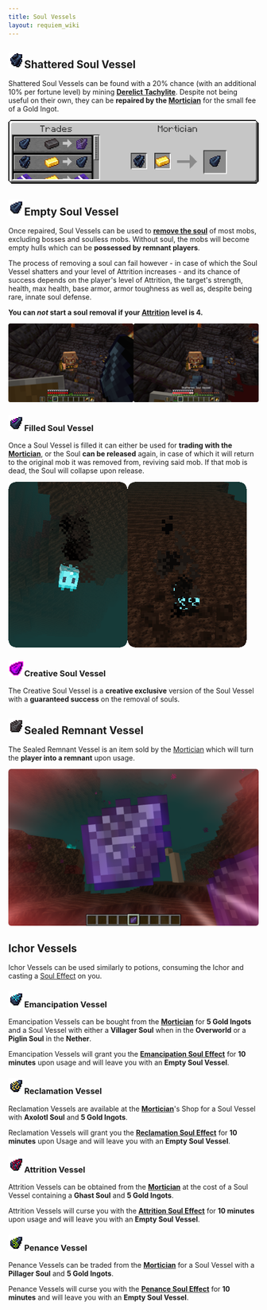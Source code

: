 ```yaml
---
title: Soul Vessels
layout: requiem_wiki
---
```


## ![Shattered Soul Vessel](img/shattered_soul_vessel.png)Shattered Soul Vessel 

Shattered Soul Vessels can be found with a 20% chance (with an additional 10% per fortune level) by mining **[Derelict Tachylite](obelisks#derelict-tachylite----)**. Despite not being useful on their own, they can be **repaired by the [Mortician](mortician)** for the small fee of a Gold Ingot.

![Shattered Soul Vessel Trade](img/ShatteredSoulVesselTrade.png)



## ![Soul Vessel](img/soul_vessel.png)Empty Soul Vessel

Once repaired, Soul Vessels can be used to [**remove the soul**](gameplay#soul-state) of most mobs,
excluding bosses and soulless mobs. Without soul, the mobs will become empty hulls
which can be **possessed by remnant players**.

The process of removing a soul can fail however - in case of which the Soul Vessel shatters and
your level of Attrition increases - and its chance of success depends on the player's level of Attrition,
the target's strength, health, max health, base armor, armor toughness as well as, despite being rare,
innate soul defense.

**You can _not_ start a soul removal if your [Attrition](effects#attrition) level is 4.**

![Soul Stealing](img/SoulStealing.png)

### ![Filled Soul Vessel](img/soul_vessel_filled.png)Filled Soul Vessel

Once a Soul Vessel is filled it can either be used for **trading with the [Mortician](mortician#trades)**,
or the Soul **can be released** again, in case of which it will return to the original mob
it was removed from, reviving said mob. If that mob is dead, the Soul will collapse upon release.

![Soul](img/Soul.png)![Collapsing Soul](img/CollapsingSoul.png)



### ![Creative Soul Vessel](img/creative_soul_vessel.png)Creative Soul Vessel

The Creative Soul Vessel is a **creative exclusive** version of the Soul Vessel with a **guaranteed success** on the removal of souls.



## ![Sealed Remnant Vessel](img/sealed_remnant_vessel.png)Sealed Remnant Vessel

The Sealed Remnant Vessel is an item sold by the [Mortician](mortician) which will turn the **player into a remnant** upon usage.

![Remnant Release](img/RemnantRelease.png)



## Ichor Vessels

Ichor Vessels can be used similarly to potions, consuming the Ichor and casting a [Soul Effect](effects) on you.

### ![Emancipation Vessel](img/ichor_vessel_emancipation.png)Emancipation Vessel

Emancipation Vessels can be bought from the **[Mortician](mortician)** for **5 Gold Ingots** and a Soul Vessel with either a **Villager Soul** when in the **Overworld** or a **Piglin Soul** in the **Nether**.

Emancipation Vessels will grant you the **[Emancipation Soul Effect](effects#emancipation)** for **10 minutes** upon usage and will leave you with an **Empty Soul Vessel**.

### ![Reclamation Vessel](img/ichor_vessel_reclamation.png)Reclamation Vessel

Reclamation Vessels are available at the **[Mortician](mortician)**'s Shop for a Soul Vessel with **Axolotl Soul** and **5 Gold Ingots**.

Reclamation Vessels will grant you the **[Reclamation Soul Effect](effects#reclamation)** for **10 minutes** upon Usage and will leave you with an **Empty Soul Vessel**.

### ![Attrition Vessel](img/ichor_vessel_attrition.png)Attrition Vessel

Attrition Vessels can be obtained from the **[Mortician](mortician)** at the cost of a Soul Vessel containing a **Ghast Soul** and **5 Gold Ingots**.

Attrition Vessels will curse you with the **[Attrition Soul Effect](effects#attrition)** for **10 minutes** upon usage and will leave you with an **Empty Soul Vessel**.

### ![Penance Vessel](img/ichor_vessel_penance.png)Penance Vessel

Penance Vessels can be traded from the **[Mortician](mortician)** for a Soul Vessel with a **Pillager Soul** and **5 Gold Ingots**.

Penance Vessels will curse you with the **[Penance Soul Effect](effects#penance)** for **10 minutes** and will leave you with an **Empty Soul Vessel**.
